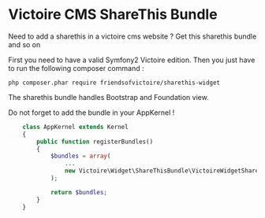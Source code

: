Victoire CMS ShareThis Bundle
============

Need to add a sharethis in a victoire cms website ?
Get this sharethis bundle and so on

First you need to have a valid Symfony2 Victoire edition.
Then you just have to run the following composer command :

    php composer.phar require friendsofvictoire/sharethis-widget

The sharethis bundle handles Bootstrap and Foundation view.


Do not forget to add the bundle in your AppKernel !

```php
    class AppKernel extends Kernel
    {
        public function registerBundles()
        {
            $bundles = array(
                ...
                new Victoire\Widget\ShareThisBundle\VictoireWidgetShareThisBundle(),
            );

            return $bundles;
        }
    }
```
